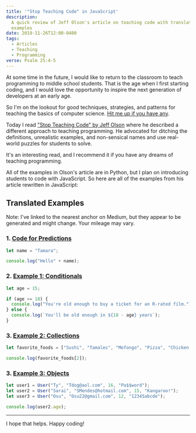 ```yaml
---
title: '"Stop Teaching Code" in JavaScript'
description:
  A quick review of Jeff Olson's article on teaching code with translated
  examples
date: 2019-11-26T12:00-0400
tags:
  - Articles
  - Teaching
  - Programming
verse: Psalm 25:4-5
---
```


At some time in the future, I would like to return to the classroom to teach
programming to middle school students. That is the age when I first starting
coding, and I would love the opportunity to inspire the next generation of
developers at an early age.

So I'm on the lookout for good techniques, strategies, and patterns for teaching
the basics of computer science. [Hit me up if you have any](#comment-link).

Today I read
["Stop Teaching Code" by Jeff Olson](https://blog.upperlinecode.com/stop-teaching-code-a1039983b39)
where he described a different approach to teaching programming. He advocated
for ditching the definitions, unrealistic examples, and non-sensical names and
use real-world puzzles for students to solve.

It's an interesting read, and I recommend it if you have any dreams of teaching
programming.

All of the examples in Olson's article are in Python, but I plan on introducing
students to code with JavaScript. So here are all of the examples from his
article rewritten in JavaScript:

## Translated Examples

Note: I've linked to the nearest anchor on Medium, but they appear to be
generated and might change. Your mileage may vary.

### 1. [Code for Predictions](https://blog.upperlinecode.com/stop-teaching-code-a1039983b39#511e)

```js
let name = "Tamara";

console.log("Hello" + name);
```

### 2. [Example 1: Conditionals](https://blog.upperlinecode.com/stop-teaching-code-a1039983b39#0f1e)

```js
let age = 15;

if (age >= 18) {
  console.log("You're old enough to buy a ticket for an R-rated film.");
} else {
  console.log(`You'll be old enough in ${18 - age} years`);
}
```

### 3. [Example 2: Collections](https://blog.upperlinecode.com/stop-teaching-code-a1039983b39#147c)

```js
let favorite_foods = ["Sushi", "Tamales", "Mofongo", "Pizza", "Chicken Tikka"];

console.log(favorite_foods[2]);
```

### 3. [Example 3: Objects](https://blog.upperlinecode.com/stop-teaching-code-a1039983b39#d814)

```js
let user1 = User("Ty", "Tdog@aol.com", 16, "Pa$$word");
let user2 = User("Sarai", "SMendes@hotmail.com", 15, "Kangaroo!");
let user3 = User("Osu", "Osu22@gmail.com", 12, "12345abcde");

console.log(user2.age);
```

---

I hope that helps. Happy coding!
